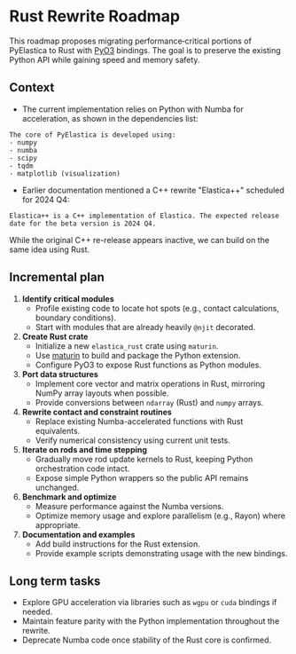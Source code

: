 # Rust Rewrite Roadmap

This roadmap proposes migrating performance‐critical portions of PyElastica to Rust with [PyO3](https://pyo3.rs) bindings. The goal is to preserve the existing Python API while gaining speed and memory safety.

## Context
- The current implementation relies on Python with Numba for acceleration, as shown in the dependencies list:

```
The core of PyElastica is developed using:
- numpy
- numba
- scipy
- tqdm
- matplotlib (visualization)
```

- Earlier documentation mentioned a C++ rewrite "Elastica++" scheduled for 2024 Q4:

```
Elastica++ is a C++ implementation of Elastica. The expected release date for the beta version is 2024 Q4.
```

While the original C++ re-release appears inactive, we can build on the same idea using Rust.

## Incremental plan

1. **Identify critical modules**
   - Profile existing code to locate hot spots (e.g., contact calculations, boundary conditions).
   - Start with modules that are already heavily `@njit` decorated.
2. **Create Rust crate**
   - Initialize a new `elastica_rust` crate using `maturin`.
   - Use [maturin](https://github.com/PyO3/maturin) to build and package the Python extension.
   - Configure PyO3 to expose Rust functions as Python modules.
3. **Port data structures**
   - Implement core vector and matrix operations in Rust, mirroring NumPy array layouts when possible.
   - Provide conversions between `ndarray` (Rust) and `numpy` arrays.
4. **Rewrite contact and constraint routines**
   - Replace existing Numba-accelerated functions with Rust equivalents.
   - Verify numerical consistency using current unit tests.
5. **Iterate on rods and time stepping**
   - Gradually move rod update kernels to Rust, keeping Python orchestration code intact.
   - Expose simple Python wrappers so the public API remains unchanged.
6. **Benchmark and optimize**
   - Measure performance against the Numba versions.
   - Optimize memory usage and explore parallelism (e.g., Rayon) where appropriate.
7. **Documentation and examples**
   - Add build instructions for the Rust extension.
   - Provide example scripts demonstrating usage with the new bindings.

## Long term tasks

- Explore GPU acceleration via libraries such as `wgpu` or `cuda` bindings if needed.
- Maintain feature parity with the Python implementation throughout the rewrite.
- Deprecate Numba code once stability of the Rust core is confirmed.

